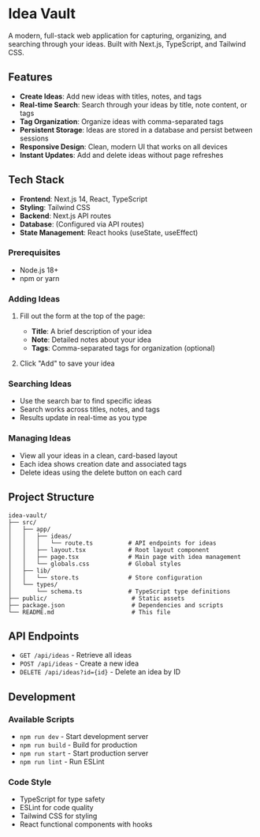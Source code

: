 # Idea Vault

A modern, full-stack web application for capturing, organizing, and searching through your ideas. Built with Next.js, TypeScript, and Tailwind CSS.

## Features

- **Create Ideas**: Add new ideas with titles, notes, and tags
- **Real-time Search**: Search through your ideas by title, note content, or tags
- **Tag Organization**: Organize ideas with comma-separated tags
- **Persistent Storage**: Ideas are stored in a database and persist between sessions
- **Responsive Design**: Clean, modern UI that works on all devices
- **Instant Updates**: Add and delete ideas without page refreshes

## Tech Stack

- **Frontend**: Next.js 14, React, TypeScript
- **Styling**: Tailwind CSS
- **Backend**: Next.js API routes
- **Database**: (Configured via API routes)
- **State Management**: React hooks (useState, useEffect)

### Prerequisites

- Node.js 18+ 
- npm or yarn

### Adding Ideas

1. Fill out the form at the top of the page:
   - **Title**: A brief description of your idea
   - **Note**: Detailed notes about your idea
   - **Tags**: Comma-separated tags for organization (optional)

2. Click "Add" to save your idea

### Searching Ideas

- Use the search bar to find specific ideas
- Search works across titles, notes, and tags
- Results update in real-time as you type

### Managing Ideas

- View all your ideas in a clean, card-based layout
- Each idea shows creation date and associated tags
- Delete ideas using the delete button on each card

## Project Structure

```
idea-vault/
├── src/
│   ├── app/
│   │   ├── ideas/
│   │   │   └── route.ts          # API endpoints for ideas
│   │   ├── layout.tsx            # Root layout component
│   │   ├── page.tsx              # Main page with idea management
│   │   └── globals.css           # Global styles
│   ├── lib/
│   │   └── store.ts              # Store configuration
│   └── types/
│       └── schema.ts             # TypeScript type definitions
├── public/                        # Static assets
├── package.json                   # Dependencies and scripts
└── README.md                      # This file
```

## API Endpoints

- `GET /api/ideas` - Retrieve all ideas
- `POST /api/ideas` - Create a new idea
- `DELETE /api/ideas?id={id}` - Delete an idea by ID

## Development

### Available Scripts

- `npm run dev` - Start development server
- `npm run build` - Build for production
- `npm run start` - Start production server
- `npm run lint` - Run ESLint

### Code Style

- TypeScript for type safety
- ESLint for code quality
- Tailwind CSS for styling
- React functional components with hooks
